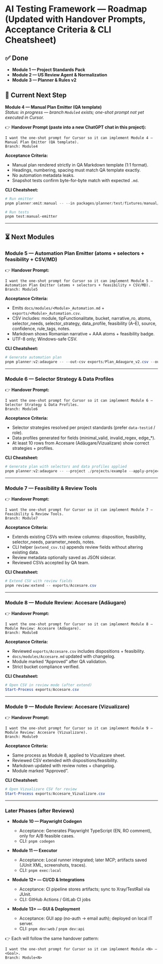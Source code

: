 # AI Testing Framework — Roadmap (Updated with Handover Prompts, Acceptance Criteria & CLI Cheatsheet)

## ✅ Done
- **Module 1 — Project Standards Pack**
- **Module 2 — US Review Agent & Normalization**
- **Module 3 — Planner & Rules v2**

## 🚧 Current Next Step

**Module 4 — Manual Plan Emitter (QA template)**  
_Status: in progress — branch `Module4` exists; one-shot prompt not yet executed in Cursor._  

👉 **Handover Prompt (paste into a new ChatGPT chat in this project):**
```
I want the one-shot prompt for Cursor so it can implement Module 4 — Manual Plan Emitter (QA template).
Branch: Module4
```

**Acceptance Criteria:**
- Manual plan rendered strictly in QA Markdown template (1:1 format).  
- Headings, numbering, spacing must match QA template exactly.  
- No automation metadata leaks.  
- Snapshot tests confirm byte-for-byte match with expected `.md`.  

**CLI Cheatsheet:**
```powershell
# Run emitter
pnpm planner:emit:manual -- --in packages/planner/test/fixtures/manual/input.acc-adaugare.json --out-manual-md docs/modules/Accesare_Manual.md

# Run tests
pnpm test:manual-emitter
```

---

## ⏳ Next Modules

### Module 5 — Automation Plan Emitter (atoms + selectors + feasibility + CSV/MD)

👉 **Handover Prompt:**
```
I want the one-shot prompt for Cursor so it can implement Module 5 — Automation Plan Emitter (atoms + selectors + feasibility + CSV/MD).
Branch: Module5
```

**Acceptance Criteria:**
- Emits `docs/modules/<Module>_Automation.md` + `exports/<Module>_Automation.csv`.  
- CSV includes: module, tipFunctionalitate, bucket, narrative_ro, atoms, selector_needs, selector_strategy, data_profile, feasibility (A–E), source, confidence, rule_tags, notes.  
- Markdown shows Romanian narrative + AAA atoms + feasibility badge.  
- UTF-8 only; Windows-safe CSV.  

**CLI Cheatsheet:**
```powershell
# Generate automation plan
pnpm planner:v2:adaugare -- --out-csv exports/Plan_Adaugare_v2.csv --out-md docs/Plan_Adaugare_v2.md
```

---

### Module 6 — Selector Strategy & Data Profiles

👉 **Handover Prompt:**
```
I want the one-shot prompt for Cursor so it can implement Module 6 — Selector Strategy & Data Profiles.
Branch: Module6
```

**Acceptance Criteria:**
- Selector strategies resolved per project standards (prefer `data-testid` / role).  
- Data profiles generated for fields (minimal_valid, invalid_regex, edge_*).  
- At least 10 rows from Accesare (Adăugare/Vizualizare) show correct strategies + profiles.  

**CLI Cheatsheet:**
```powershell
# Generate plan with selectors and data profiles applied
pnpm planner:v2:adaugare -- --project ./projects/example --apply-project-fallbacks
```

---

### Module 7 — Feasibility & Review Tools

👉 **Handover Prompt:**
```
I want the one-shot prompt for Cursor so it can implement Module 7 — Feasibility & Review Tools.
Branch: Module7
```

**Acceptance Criteria:**
- Extends existing CSVs with review columns: disposition, feasibility, selector_needs, parameter_needs, notes.  
- CLI helper (`extend_csv.ts`) appends review fields without altering existing data.  
- Review metadata optionally saved as JSON sidecar.  
- Reviewed CSVs accepted by QA team.  

**CLI Cheatsheet:**
```powershell
# Extend CSV with review fields
pnpm review:extend -- exports/Accesare.csv
```

---

### Module 8 — Module Review: Accesare (Adăugare)

👉 **Handover Prompt:**
```
I want the one-shot prompt for Cursor so it can implement Module 8 — Module Review: Accesare (Adăugare).
Branch: Module8
```

**Acceptance Criteria:**
- Reviewed `exports/Accesare.csv` includes dispositions + feasibility.  
- `docs/modules/Accesare.md` updated with changelog.  
- Module marked “Approved” after QA validation.  
- Strict bucket compliance verified.  

**CLI Cheatsheet:**
```powershell
# Open CSV in review mode (after extend)
Start-Process exports/Accesare.csv
```

---

### Module 9 — Module Review: Accesare (Vizualizare)

👉 **Handover Prompt:**
```
I want the one-shot prompt for Cursor so it can implement Module 9 — Module Review: Accesare (Vizualizare).
Branch: Module9
```

**Acceptance Criteria:**
- Same process as Module 8, applied to Vizualizare sheet.  
- Reviewed CSV extended with dispositions/feasibility.  
- Markdown updated with review notes + changelog.  
- Module marked “Approved”.  

**CLI Cheatsheet:**
```powershell
# Open Vizualizare CSV for review
Start-Process exports/Accesare_Vizualizare.csv
```

---

### Later Phases (after Reviews)
- **Module 10 — Playwright Codegen**
  - Acceptance: Generates Playwright TypeScript (EN, RO comment), only for A/B feasible cases.  
  - CLI: `pnpm codegen`  

- **Module 11 — Executor**
  - Acceptance: Local runner integrated; later MCP; artifacts saved (JUnit XML, screenshots, traces).  
  - CLI: `pnpm exec:local`  

- **Module 12+ — CI/CD & Integrations**
  - Acceptance: CI pipeline stores artifacts; sync to Xray/TestRail via JUnit.  
  - CLI: GitHub Actions / GitLab CI jobs  

- **Module 13+ — GUI & Deployment**
  - Acceptance: GUI app (no-auth → email auth); deployed on local IT server.  
  - CLI: `pnpm dev:web` / `pnpm dev:api`  

👉 Each will follow the same handover pattern:
```
I want the one-shot prompt for Cursor so it can implement Module <N> — <Goal>.
Branch: Module<N>
```
